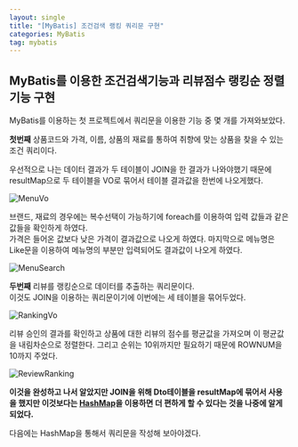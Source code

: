 ```yaml
---
layout: single
title: "[MyBatis] 조건검색 랭킹 쿼리문 구현"
categories: MyBatis
tag: mybatis
---
```


## MyBatis를 이용한 조건검색기능과 리뷰점수 랭킹순 정렬기능 구현

MyBatis를 이용하는 첫 프로젝트에서 쿼리문을 이용한 기능 중 몇 개를 가져와보았다.

**첫번째** 상품코드와 가격, 이름, 상품의 재료를 통하여 취향에 맞는 상품을 찾을 수 있는 조건 쿼리이다.

우선적으로 나는 데이터 결과가 두 테이블이 JOIN을 한 결과가 나와야했기 때문에 resultMap으로 두 테이블을 VO로 묶어서 테이블 결과값을 한번에 나오게했다.

![MenuVo](https://user-images.githubusercontent.com/77107216/159157767-d3c8c55a-0ae2-4e80-bcfb-e12402e6bc10.png)

브랜드, 재료의 경우에는 복수선택이 가능하기에 foreach를 이용하여 입력 값들과 같은 값들을 확인하게 하였다.  
가격은 들어온 값보다 낮은 가격이 결과값으로 나오게 하였다. 마지막으로 메뉴명은 Like문을 이용하여 메뉴명의 부분만 입력되어도 결과값이 나오게 하였다.

![MenuSearch](https://user-images.githubusercontent.com/77107216/159157054-d4b3970d-a0a8-4d31-8b54-91c1bbaca2f4.png)

**두번째** 리뷰를 랭킹순으로 데이터를 추출하는 쿼리문이다.  
이것도 JOIN을 이용하는 쿼리문이기에 이번에는 세 테이블을 묶어두었다.

![RankingVo](https://user-images.githubusercontent.com/77107216/192245680-ec0b93e1-c9c9-4b5c-b3ff-645755942d70.png)

리뷰 승인의 결과를 확인하고 상품에 대한 리뷰의 점수를 평균값을 가져오며 이 평균값을 내림차순으로 정렬한다.
그리고 순위는 10위까지만 필요하기 때문에 ROWNUM을 10까지 주었다.

![ReviewRanking](https://user-images.githubusercontent.com/77107216/192245787-ed503aab-ec7d-4e0f-ac06-50e3999bff3c.png)

**이것을 완성하고 나서 알았지만 JOIN을 위해 Dto테이블을 resultMap에 묶어서 사용을 했지만
이것보다는 <u>HashMap</u>을 이용하면 더 편하게 할 수 있다는 것을 나중에 알게 되었다.**

다음에는 HashMap을 통해서 쿼리문을 작성해 보아야겠다.
